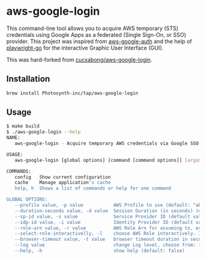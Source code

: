 # aws-google-login

This command-line tool allows you to acquire AWS temporary (STS) credentials using Google Apps as a federated (Single Sign-On, or SSO) provider. This project was inspired from [aws-google-auth](https://github.com/cevoaustralia/aws-google-auth) and the help of [playwright-go](https://github.com/mxschmitt/playwright-go) for the interactive Graphic User Interface (GUI).

This was hard-forked from [cucxabong/aws-google-login](https://github.com/cucxabong/aws-google-login).

## Installation

```bash
brew install Photosynth-inc/tap/aws-google-login
```

## Usage

```bash
$ make build
$ ./aws-google-login --help
NAME:
   aws-google-login - Acquire temporary AWS credentials via Google SSO (SAML v2)

USAGE:
   aws-google-login [global options] [command [command options]] [arguments...]

COMMANDS:
   config   Show current configuration
   cache    Manage application's cache
   help, h  Shows a list of commands or help for one command

GLOBAL OPTIONS:
   --profile value, -p value           AWS Profile to use (default: "akerun")
   --duration-seconds value, -d value  Session Duration (in seconds) (default: 3600)
   --sp-id value, -s value             Service Provider ID (default value is in /Users/daikiwatanabe/.aws/config)
   --idp-id value, -i value            Identity Provider ID (default value is in /Users/daikiwatanabe/.aws/config)
   --role-arn value, -r value          AWS Role Arn for assuming to, ex: arn:aws:iam::123456789012:role/role-name
   --select-role-interactivelly, -l    choose AWS Role interactively. If set, 'role-arn' will be ignored (default: false)
   --browser-timeout value, -t value   browser timeout duration in seconds (default: 60)
   --log value                         change Log level, choose from: [trace | debug | info | warn | error | fatal | panic]
   --help, -h                          show help (default: false)
```
